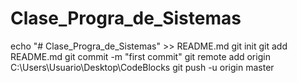 # Clase_Progra_de_Sistemas
echo "# Clase_Progra_de_Sistemas" >> README.md
git init
git add README.md
git commit -m "first commit"
git remote add origin C:\Users\Usuario\Desktop\CodeBlocks
git push -u origin master

